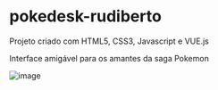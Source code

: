 # pokedesk-rudiberto
Projeto criado com HTML5, CSS3, Javascript e VUE.js

Interface amigável para os amantes da saga Pokemon

![image](https://github.com/RudibertoDiasAssis/pokedesk-rudiberto/assets/67767489/aff34412-1d10-4f9a-9504-831931f108fb)

